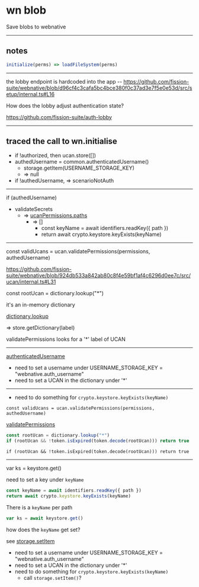 # wn blob

Save blobs to webnative

-------------------------------------

## notes

```js
initialize(perms) => loadFileSystem(perms)
```

-------------------------------------------------------------

the lobby endpoint is hardcoded into the app -- https://github.com/fission-suite/webnative/blob/d96cf4c3cafa5bc4bce380f0c37ad3e7f5e0e53d/src/setup/internal.ts#L16

How does the lobby adjust authentication state?

https://github.com/fission-suite/auth-lobby


---------------------------------------------------------------------


## traced the call to wn.initialise

* if !authorized, then ucan.store([])
* authedUsername = common.authenticatedUsername()
  - storage.getItem(USERNAME_STORAGE_KEY)
  - => null
* if !authedUsername, => scenarioNotAuth

---------------------------------------

if (authedUsername)
  - validateSecrets
    + => [ucanPermissions.paths](https://github.com/fission-suite/webnative/blob/924db533a842ab80c8f4e59bf1af4c6296d0ee7c/src/ucan/permissions.ts#L47)
      - => []
        - const keyName = await identifiers.readKey({ path })
        - return await crypto.keystore.keyExists(keyName)


---------------------------------------------------------

const validUcans = ucan.validatePermissions(permissions, authedUsername)

https://github.com/fission-suite/webnative/blob/924db533a842ab80c8f4e59bf1af4c6296d0ee7c/src/ucan/internal.ts#L31


const rootUcan = dictionary.lookup("*")

it's an in-memory dictionary

[dictionary.lookup](https://github.com/fission-suite/webnative/blob/924db533a842ab80c8f4e59bf1af4c6296d0ee7c/src/ucan/dictionary.ts#L67)

=> store.getDictionary(label)

validatePermissions looks for a '*' label of UCAN

-----------------------------------------------------------

[authenticatedUsername](https://github.com/fission-suite/webnative/blob/924db533a842ab80c8f4e59bf1af4c6296d0ee7c/src/common/index.ts#L21)

* need to set a username under USERNAME_STORAGE_KEY = "webnative.auth_username"
* need to set a UCAN in the dictionary under '*'

-----------------------------------------------------------

* need to do something for `crypto.keystore.keyExists(keyName)`


`const validUcans = ucan.validatePermissions(permissions, authedUsername)`

[validatePermissions](https://github.com/fission-suite/webnative/blob/924db533a842ab80c8f4e59bf1af4c6296d0ee7c/src/ucan/internal.ts#L31)

```js
const rootUcan = dictionary.lookup("*")
if (rootUcan && !token.isExpired(token.decode(rootUcan))) return true
```
`if (rootUcan && !token.isExpired(token.decode(rootUcan))) return true`

----------------------------------------------

var ks = keystore.get()

need to set a key under `keyName`

```js
const keyName = await identifiers.readKey({ path })
return await crypto.keystore.keyExists(keyName)
```

There is a `keyName` per path

```js
var ks = await keystore.get()
```

how does the `keyName` get set?

see [storage.setItem](https://github.com/fission-suite/webnative/blob/924db533a842ab80c8f4e59bf1af4c6296d0ee7c/src/storage/index.ts#L7)


* need to set a username under USERNAME_STORAGE_KEY = "webnative.auth_username"
* need to set a UCAN in the dictionary under '*'
* need to do something for `crypto.keystore.keyExists(keyName)`
  - call `storage.setItem()`?
